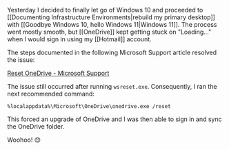 Yesterday I decided to finally let go of Windows 10 and proceeded to [[Documenting Infrastructure Environments|rebuild my primary desktop]] with [[Goodbye Windows 10, hello Windows 11|Windows 11]]. The process went mostly smooth, but [[OneDrive]] kept getting stuck on "Loading..." when I would sign in using my [[Hotmail]] account.

The steps documented in the following Microsoft Support article resolved the issue:

[Reset OneDrive - Microsoft Support](https://support.microsoft.com/en-us/office/reset-onedrive-34701e00-bf7b-42db-b960-84905399050c)

The issue still occurred after running `wsreset.exe`. Consequently, I ran the next recommended command:

```Console
%localappdata%\Microsoft\OneDrive\onedrive.exe /reset
```

This forced an upgrade of OneDrive and I was then able to sign in and sync the OneDrive folder.

Woohoo! 😊
